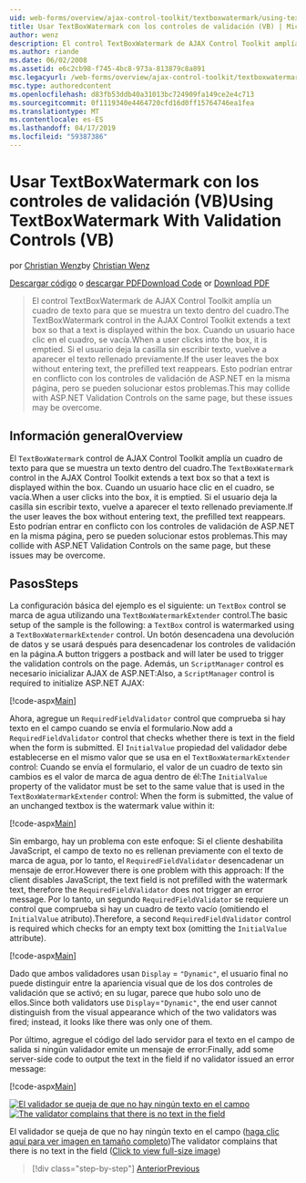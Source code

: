 ```yaml
---
uid: web-forms/overview/ajax-control-toolkit/textboxwatermark/using-textboxwatermark-with-validation-controls-vb
title: Usar TextBoxWatermark con los controles de validación (VB) | Microsoft Docs
author: wenz
description: El control TextBoxWatermark de AJAX Control Toolkit amplía un cuadro de texto para que se muestra un texto dentro del cuadro. Cuando un usuario hace clic en el cuadro, lo...
ms.author: riande
ms.date: 06/02/2008
ms.assetid: e6c2cb98-f745-4bc8-973a-813879c8a891
msc.legacyurl: /web-forms/overview/ajax-control-toolkit/textboxwatermark/using-textboxwatermark-with-validation-controls-vb
msc.type: authoredcontent
ms.openlocfilehash: d83fb53ddb40a31013bc724909fa149ce2e4c713
ms.sourcegitcommit: 0f1119340e4464720cfd16d0ff15764746ea1fea
ms.translationtype: MT
ms.contentlocale: es-ES
ms.lasthandoff: 04/17/2019
ms.locfileid: "59387386"
---
```

# <a name="using-textboxwatermark-with-validation-controls-vb"></a><span data-ttu-id="48aa9-104">Usar TextBoxWatermark con los controles de validación (VB)</span><span class="sxs-lookup"><span data-stu-id="48aa9-104">Using TextBoxWatermark With Validation Controls (VB)</span></span>

<span data-ttu-id="48aa9-105">por [Christian Wenz](https://github.com/wenz)</span><span class="sxs-lookup"><span data-stu-id="48aa9-105">by [Christian Wenz](https://github.com/wenz)</span></span>

<span data-ttu-id="48aa9-106">[Descargar código](http://download.microsoft.com/download/9/3/f/93f8daea-bebd-4821-833b-95205389c7d0/TextBoxWatermark2.vb.zip) o [descargar PDF](http://download.microsoft.com/download/b/6/a/b6ae89ee-df69-4c87-9bfb-ad1eb2b23373/textboxwatermark2VB.pdf)</span><span class="sxs-lookup"><span data-stu-id="48aa9-106">[Download Code](http://download.microsoft.com/download/9/3/f/93f8daea-bebd-4821-833b-95205389c7d0/TextBoxWatermark2.vb.zip) or [Download PDF](http://download.microsoft.com/download/b/6/a/b6ae89ee-df69-4c87-9bfb-ad1eb2b23373/textboxwatermark2VB.pdf)</span></span>

> <span data-ttu-id="48aa9-107">El control TextBoxWatermark de AJAX Control Toolkit amplía un cuadro de texto para que se muestra un texto dentro del cuadro.</span><span class="sxs-lookup"><span data-stu-id="48aa9-107">The TextBoxWatermark control in the AJAX Control Toolkit extends a text box so that a text is displayed within the box.</span></span> <span data-ttu-id="48aa9-108">Cuando un usuario hace clic en el cuadro, se vacía.</span><span class="sxs-lookup"><span data-stu-id="48aa9-108">When a user clicks into the box, it is emptied.</span></span> <span data-ttu-id="48aa9-109">Si el usuario deja la casilla sin escribir texto, vuelve a aparecer el texto rellenado previamente.</span><span class="sxs-lookup"><span data-stu-id="48aa9-109">If the user leaves the box without entering text, the prefilled text reappears.</span></span> <span data-ttu-id="48aa9-110">Esto podrían entrar en conflicto con los controles de validación de ASP.NET en la misma página, pero se pueden solucionar estos problemas.</span><span class="sxs-lookup"><span data-stu-id="48aa9-110">This may collide with ASP.NET Validation Controls on the same page, but these issues may be overcome.</span></span>


## <a name="overview"></a><span data-ttu-id="48aa9-111">Información general</span><span class="sxs-lookup"><span data-stu-id="48aa9-111">Overview</span></span>

<span data-ttu-id="48aa9-112">El `TextBoxWatermark` control de AJAX Control Toolkit amplía un cuadro de texto para que se muestra un texto dentro del cuadro.</span><span class="sxs-lookup"><span data-stu-id="48aa9-112">The `TextBoxWatermark` control in the AJAX Control Toolkit extends a text box so that a text is displayed within the box.</span></span> <span data-ttu-id="48aa9-113">Cuando un usuario hace clic en el cuadro, se vacía.</span><span class="sxs-lookup"><span data-stu-id="48aa9-113">When a user clicks into the box, it is emptied.</span></span> <span data-ttu-id="48aa9-114">Si el usuario deja la casilla sin escribir texto, vuelve a aparecer el texto rellenado previamente.</span><span class="sxs-lookup"><span data-stu-id="48aa9-114">If the user leaves the box without entering text, the prefilled text reappears.</span></span> <span data-ttu-id="48aa9-115">Esto podrían entrar en conflicto con los controles de validación de ASP.NET en la misma página, pero se pueden solucionar estos problemas.</span><span class="sxs-lookup"><span data-stu-id="48aa9-115">This may collide with ASP.NET Validation Controls on the same page, but these issues may be overcome.</span></span>

## <a name="steps"></a><span data-ttu-id="48aa9-116">Pasos</span><span class="sxs-lookup"><span data-stu-id="48aa9-116">Steps</span></span>

<span data-ttu-id="48aa9-117">La configuración básica del ejemplo es el siguiente: un `TextBox` control se marca de agua utilizando una `TextBoxWatermarkExtender` control.</span><span class="sxs-lookup"><span data-stu-id="48aa9-117">The basic setup of the sample is the following: a `TextBox` control is watermarked using a `TextBoxWatermarkExtender` control.</span></span> <span data-ttu-id="48aa9-118">Un botón desencadena una devolución de datos y se usará después para desencadenar los controles de validación en la página.</span><span class="sxs-lookup"><span data-stu-id="48aa9-118">A button triggers a postback and will later be used to trigger the validation controls on the page.</span></span> <span data-ttu-id="48aa9-119">Además, un `ScriptManager` control es necesario inicializar AJAX de ASP.NET:</span><span class="sxs-lookup"><span data-stu-id="48aa9-119">Also, a `ScriptManager` control is required to initialize ASP.NET AJAX:</span></span>

[!code-aspx[Main](using-textboxwatermark-with-validation-controls-vb/samples/sample1.aspx)]

<span data-ttu-id="48aa9-120">Ahora, agregue un `RequiredFieldValidator` control que comprueba si hay texto en el campo cuando se envía el formulario.</span><span class="sxs-lookup"><span data-stu-id="48aa9-120">Now add a `RequiredFieldValidator` control that checks whether there is text in the field when the form is submitted.</span></span> <span data-ttu-id="48aa9-121">El `InitialValue` propiedad del validador debe establecerse en el mismo valor que se usa en el `TextBoxWatermarkExtender` control: Cuando se envía el formulario, el valor de un cuadro de texto sin cambios es el valor de marca de agua dentro de él:</span><span class="sxs-lookup"><span data-stu-id="48aa9-121">The `InitialValue` property of the validator must be set to the same value that is used in the `TextBoxWatermarkExtender` control: When the form is submitted, the value of an unchanged textbox is the watermark value within it:</span></span>

[!code-aspx[Main](using-textboxwatermark-with-validation-controls-vb/samples/sample2.aspx)]

<span data-ttu-id="48aa9-122">Sin embargo, hay un problema con este enfoque: Si el cliente deshabilita JavaScript, el campo de texto no es rellenan previamente con el texto de marca de agua, por lo tanto, el `RequiredFieldValidator` desencadenar un mensaje de error.</span><span class="sxs-lookup"><span data-stu-id="48aa9-122">However there is one problem with this approach: If the client disables JavaScript, the text field is not prefilled with the watermark text, therefore the `RequiredFieldValidator` does not trigger an error message.</span></span> <span data-ttu-id="48aa9-123">Por lo tanto, un segundo `RequiredFieldValidator` se requiere un control que comprueba si hay un cuadro de texto vacío (omitiendo el `InitialValue` atributo).</span><span class="sxs-lookup"><span data-stu-id="48aa9-123">Therefore, a second `RequiredFieldValidator` control is required which checks for an empty text box (omitting the `InitialValue` attribute).</span></span>

[!code-aspx[Main](using-textboxwatermark-with-validation-controls-vb/samples/sample3.aspx)]

<span data-ttu-id="48aa9-124">Dado que ambos validadores usan `Display` = `"Dynamic"`, el usuario final no puede distinguir entre la apariencia visual que de los dos controles de validación que se activó; en su lugar, parece que hubo solo uno de ellos.</span><span class="sxs-lookup"><span data-stu-id="48aa9-124">Since both validators use `Display`=`"Dynamic"`, the end user cannot distinguish from the visual appearance which of the two validators was fired; instead, it looks like there was only one of them.</span></span>

<span data-ttu-id="48aa9-125">Por último, agregue el código del lado servidor para el texto en el campo de salida si ningún validador emite un mensaje de error:</span><span class="sxs-lookup"><span data-stu-id="48aa9-125">Finally, add some server-side code to output the text in the field if no validator issued an error message:</span></span>

[!code-aspx[Main](using-textboxwatermark-with-validation-controls-vb/samples/sample4.aspx)]


<span data-ttu-id="48aa9-126">[![El validador se queja de que no hay ningún texto en el campo](using-textboxwatermark-with-validation-controls-vb/_static/image2.png)](using-textboxwatermark-with-validation-controls-vb/_static/image1.png)</span><span class="sxs-lookup"><span data-stu-id="48aa9-126">[![The validator complains that there is no text in the field](using-textboxwatermark-with-validation-controls-vb/_static/image2.png)](using-textboxwatermark-with-validation-controls-vb/_static/image1.png)</span></span>

<span data-ttu-id="48aa9-127">El validador se queja de que no hay ningún texto en el campo ([haga clic aquí para ver imagen en tamaño completo](using-textboxwatermark-with-validation-controls-vb/_static/image3.png))</span><span class="sxs-lookup"><span data-stu-id="48aa9-127">The validator complains that there is no text in the field ([Click to view full-size image](using-textboxwatermark-with-validation-controls-vb/_static/image3.png))</span></span>

> [!div class="step-by-step"]
> [<span data-ttu-id="48aa9-128">Anterior</span><span class="sxs-lookup"><span data-stu-id="48aa9-128">Previous</span></span>](using-textboxwatermark-in-a-formview-vb.md)
